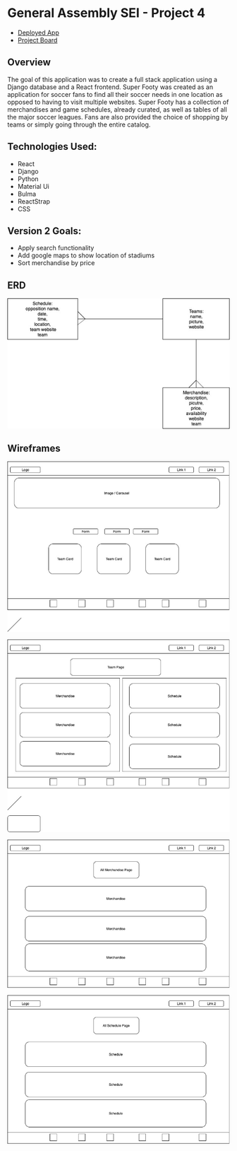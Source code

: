 # General Assembly SEI - Project 4

* [Deployed App](https://evening-depths-32851.herokuapp.com/)
* [Project Board](https://github.com/dipoosinubi/project4/projects/1)

## Overview

The goal of this application was to create a full stack application using a Django database and a React frontend. Super Footy was created as an application for soccer fans to find all their soccer needs in one location as opposed to having to visit multiple websites. Super Footy has a collection of merchandises and game schedules, already curated, as well as tables of all the major soccer leagues. Fans are also provided the choice of shopping by teams or simply going through the entire catalog. 

## Technologies Used:
* React
* Django
* Python
* Material Ui
* Bulma
* ReactStrap
* CSS

## Version 2 Goals:
* Apply search functionality 
* Add google maps to show location of stadiums
* Sort merchandise by price 

## ERD

![ERD](client/public/ERD.jpg)

## Wireframes

![Home](client/public/Home.jpg)

![Team Page](client/public/teamPage.jpg)

![Merchandise Page](client/public/merchPage.jpg)

![Schedule Page](client/public/schedPage.jpg)
